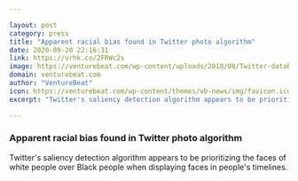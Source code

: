 ```yaml
---

layout: post
category: press
title: "Apparent racial bias found in Twitter photo algorithm"
date: 2020-09-20 22:16:31
link: https://vrhk.co/2FRWc2s
image: https://venturebeat.com/wp-content/uploads/2018/08/Twitter-databases-bad-still.jpg?w=1200&strip=all
domain: venturebeat.com
author: "VentureBeat"
icon: https://venturebeat.com/wp-content/themes/vb-news/img/favicon.ico
excerpt: "Twitter's saliency detection algorithm appears to be prioritizing the faces of white people over Black people when displaying faces in people's timelines."

---
```


### Apparent racial bias found in Twitter photo algorithm

Twitter's saliency detection algorithm appears to be prioritizing the faces of white people over Black people when displaying faces in people's timelines.